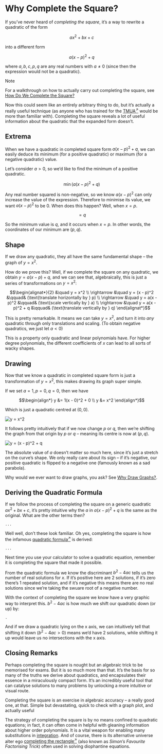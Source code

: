 # Why Complete the Square?
<!-- #SQUARK live!
| dest = guides/complete-square/why
| index = Guides / Completing the Square
-->

If you’ve never heard of *completing the square*, it’s a way to rewrite a quadratic of the form

```math
ax^2 + bx + c
```

into a different form

```math
a(x - p)^2 + q
```

where $a, b, c, p, q$ are any real numbers with $a \neq 0$ (since then the expression would not be a quadratic).

> [!Note]
> For a walkthrough on how to actually carry out completing the square, see [How Do We Complete the Square?](how.md)

Now this could seem like an entirely arbitrary thing to do, but it’s actually a really useful technique (as anyone who has trained for the [TMUA<sup>↗</sup>](https://en.wikipedia.org/wiki/Test_of_Mathematics_for_University_Admission) would be more than familiar with). Completing the square reveals a lot of useful information about the quadratic that the expanded form doesn’t.


## Extrema

When we have a quadratic in completed square form $a(x - p)^2 + q$, we can easily deduce its minimum (for a positive quadratic) or maximum (for a negative quadratic) value.

Let’s consider $a > 0$, so we’d like to find the minimum of a positive quadratic.

```math
\min( a(x - p)^2 + q )
```

Any real number squared is non-negative, so we know $a(x - p)^2$ can only increase the value of the expression. Therefore to minimise its value, we want $a(x - p)^2$ to be 0. When does this happen? Well, when $x = p$.

```math
= q
```

So the minimum value is $q$, and it occurs when $x = p$. In other words, the coordinates of our minimum are $(p, q)$.


## Shape

If we draw any quadratic, they all have the same fundamental shape – the graph of $y = x^2$.

How do we prove this? Well, if we complete the square on any quadratic, we obtain $y = a(x - p) + q$, and we can see that, algebraically, this is just a series of transformations on $y = x^2$:

```math
\begin{alignat*}{2}
  &\quad y = x^2
  \\ \rightarrow &\quad y = (x - p)^2
    &\qquad& (\text{translate horizontally by } p)
  \\ \rightarrow &\quad y = a(x - p)^2
    &\qquad& (\text{scale vertically by } a)
  \\ \rightarrow &\quad y = a(x - p)^2 + q
    &\qquad& (\text{translate vertically by } q)
\end{alignat*}
```

This is pretty remarkable. It means we can take $y = x^2$, and turn it into *any* quadratic through only translations and scaling. (To obtain negative quadratics, we just let $a < 0$)

This is a property only quadratic and linear polynomials have. For higher degree polynomials, the different coefficients of $x$ can lead to all sorts of wacky shapes.


## Drawing

Now that we know a quadratic in completed square form is just a transformation of $y = x^2$, this makes drawing its graph super simple.

If we set $a = 1, p = 0, q = 0$, then we have

```math
\begin{align*}
     y &= 1(x - 0)^2 + 0
  \\ y &= x^2
\end{align*}
```

Which is just a quadratic centred at $(0, 0)$.

![y = x^2](~)

It follows pretty intuitively that if we now change $p$ or $q$, then we’re shifting the graph from that origin by $p$ or $q$ – meaning its centre is now at $(p, q)$.

![y = (x - p)^2 + q](~)

The absolute value of $a$ doesn’t matter so much here, since it’s just a stretch on the curve’s shape. We only really care about its sign – if it’s negative, our positive quadratic is flipped to a negative one (famously known as a sad parabola).

Why would we ever want to draw graphs, you ask? See [Why Draw Graphs?](../graph-drawing/why.md).


## Deriving the Quadratic Formula

If we follow the process of completing the square on a generic quadratic $ax^2 + bx + c$, it’s pretty intuitive why the $a$ in $a(x - p)^2 + q$ is the same as the original. What are the other terms then?

`...`

Well well, don’t these look familiar. Oh yes, completing the square is how the infamous [quadratic formula<sup>↗</sup>](https://wikipedia.org/wiki/Quadratic_formula) is derived:

`...`

Next time you use your calculator to solve a quadratic equation, remember it is completing the square that made it possible.

From the quadratic formula we know the discriminant $b^2 - 4ac$ tells us the number of real solutions for $x$. If it’s positive here are 2 solutions, if it’s zero there’s 1 repeated solution, and if it’s negative this means there are no real solutions since we’re taking the swuare root of a negative number.

With the context of completing the square we know have a very graphic way to interpret this. $b^2 - 4ac$ is how much we shift our quadratic down (or up) by:

`.`

And if we draw a quadratic lying on the x axis, we can intuitively tell that shifting it down ($b^2 - 4ac > 0$) means we’d have 2 solutions, while shifting it up would leave us no intersections with the x axis.


## Closing Remarks

Perhaps completing the square is nought but an algebraic trick to be memorised for exams. But it is so much more than that. It’s the basis for so many of the truths we derive about quadratics, and encapsulates their essence in a miraculously compact form. It’s an incredibly useful tool that can catalyse solutions to many problems by unlocking a more intuitive or visual route.

Completing the square is an exercise in algebraic accuracy – a really good one, at that. Simple but devastating, quick to check with a graph plot, and actually useful

The strategy of completing the square is by no means confined to quadratic equations; in fact, it can often come in helpful with gleaning information about higher order polynomials. It is a vital weapon for enabling many substitutions in [integration](../integration/strats/complete-square.md). And of course, there is its alternative universe alter ego [completing the rectangle<sup>↗</sup>](https://brilliant.org/wiki/diophantine-equations-solve-by-factoring/) (also known as *Simon’s Favourite Factorising Trick*) often used in solving diophantine equations.
